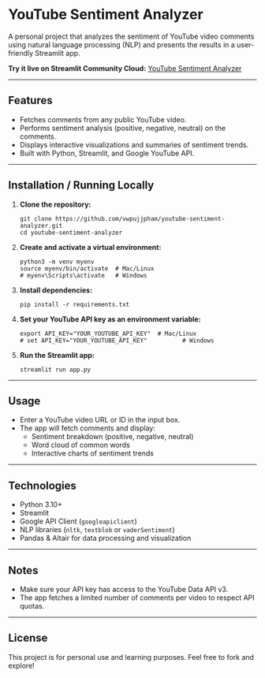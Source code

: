<!DOCTYPE html>
<html lang="en">
<head></head>
<body>

  <h1>YouTube Sentiment Analyzer</h1>

  <p>A personal project that analyzes the sentiment of YouTube video comments using natural language processing (NLP) and presents the results in a user-friendly Streamlit app.</p>

  <p><strong>Try it live on Streamlit Community Cloud:</strong> 
    <a href="https://youtube-sentiment-analyzer-k9hvre3vipgdbqb9hxfrbt.streamlit.app/" target="_blank">
      YouTube Sentiment Analyzer
    </a>
  </p>

  <hr>

  <h2>Features</h2>
  <ul>
    <li>Fetches comments from any public YouTube video.</li>
    <li>Performs sentiment analysis (positive, negative, neutral) on the comments.</li>
    <li>Displays interactive visualizations and summaries of sentiment trends.</li>
    <li>Built with Python, Streamlit, and Google YouTube API.</li>
  </ul>

  <hr>

  <h2>Installation / Running Locally</h2>
  <ol>
    <li><strong>Clone the repository:</strong>
      <pre><code>git clone https://github.com/vwpujjpham/youtube-sentiment-analyzer.git
cd youtube-sentiment-analyzer</code></pre>
    </li>
    <li><strong>Create and activate a virtual environment:</strong>
      <pre><code>python3 -m venv myenv
source myenv/bin/activate  # Mac/Linux
# myenv\Scripts\activate   # Windows</code></pre>
    </li>
    <li><strong>Install dependencies:</strong>
      <pre><code>pip install -r requirements.txt</code></pre>
    </li>
    <li><strong>Set your YouTube API key as an environment variable:</strong>
      <pre><code>export API_KEY="YOUR_YOUTUBE_API_KEY"  # Mac/Linux
# set API_KEY="YOUR_YOUTUBE_API_KEY"          # Windows</code></pre>
    </li>
    <li><strong>Run the Streamlit app:</strong>
      <pre><code>streamlit run app.py</code></pre>
    </li>
  </ol>

  <hr>

  <h2>Usage</h2>
  <ul>
    <li>Enter a YouTube video URL or ID in the input box.</li>
    <li>The app will fetch comments and display:
      <ul>
        <li>Sentiment breakdown (positive, negative, neutral)</li>
        <li>Word cloud of common words</li>
        <li>Interactive charts of sentiment trends</li>
      </ul>
    </li>
  </ul>

  <hr>

  <h2>Technologies</h2>
  <ul>
    <li>Python 3.10+</li>
    <li>Streamlit</li>
    <li>Google API Client (<code>googleapiclient</code>)</li>
    <li>NLP libraries (<code>nltk</code>, <code>textblob</code> or <code>vaderSentiment</code>)</li>
    <li>Pandas & Altair for data processing and visualization</li>
  </ul>

  <hr>

  <h2>Notes</h2>
  <ul>
    <li>Make sure your API key has access to the YouTube Data API v3.</li>
    <li>The app fetches a limited number of comments per video to respect API quotas.</li>
  </ul>

  <hr>

  <h2>License</h2>
  <p>This project is for personal use and learning purposes. Feel free to fork and explore!</p>

</body>
</html>
